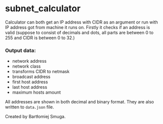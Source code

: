# subnet_calculator

Calculator can both get an IP address with CIDR as an argument or run with IP address got from machine it runs on. Firstly it checks if an address is valid (suppose to consist of decimals and dots, all parts are between 0 to 255 and CIDR is between 0 to 32.)

### Output data:

* network address
* network class
* transforms CIDR to netmask
* broadcast address
* first host address
* last host address
* maximum hosts amount

All addresses are shown in both decimal and binary format. They are also written to `data.json` file.

Created by Bartłomiej Smuga.

